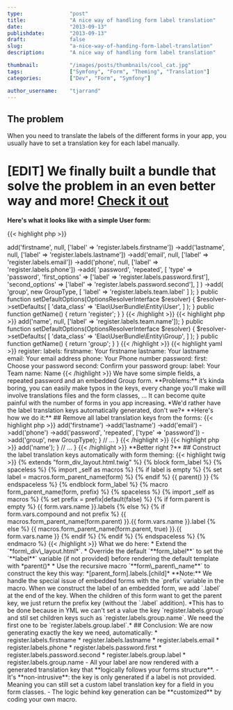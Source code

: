 ```yaml
---
type:               "post"
title:              "A nice way of handling form label translation"
date:               "2013-09-13"
publishdate:        "2013-09-13"
draft:              false
slug:               "a-nice-way-of-handing-form-label-translation"
description:        "A nice way of handling form label translation"

thumbnail:          "/images/posts/thumbnails/cool_cat.jpg"
tags:               ["Symfony", "Form", "Theming", "Translation"]
categories:         ["Dev", "Form", "Symfony"]

author_username:    "tjarrand"
---
```


## The problem

When you need to translate the labels of the different forms in your app, you usually have to set a translation key for each label manually.<!--more-->

# **[EDIT]** We finally built a bundle that solve the problem in an even better way and more! <a href="http://github.com/Elao/ElaoFormTranslationBundle" title="Check it out" target="_blank">Check it out</a>

**Here's what it looks like with a simple User form:**

{{< highlight php >}}
<?php

namespace Elao\UserBundle\Form\Type;

use Symfony\Component\Form\AbstractType;
use Symfony\Component\Form\FormBuilderInterface;
use Symfony\Component\OptionsResolver\OptionsResolverInterface;
use Elao\UserBundle\Form\Type\GroupType;

class RegisterType extends AbstractType
{
    public function buildForm(FormBuilderInterface $builder, array $options)
    {
        $builder
            ->add('firstname', null, ['label' => 'register.labels.firstname'])
            ->add('lastname', null, ['label' => 'register.labels.lastname'])
            ->add('email', null, ['label' => 'register.labels.email'])
            ->add('phone', null, ['label' => 'register.labels.phone'])
            ->add(
                'password',
                'repeated',
                [
                    'type'            => 'password',
                    'first_options'   => ['label' => 'register.labels.password.first'],
                    'second_options'  => ['label' => 'register.labels.password.second'],
                ]
            )
            ->add(
                'group',
                new GroupType,
                [
                    'label' => 'register.labels.team.label'
                ]
            );
    }

    public function setDefaultOptions(OptionsResolverInterface $resolver)
    {
        $resolver->setDefaults(
            [
                'data_class' => 'Elao\UserBundle\Entity\User',
            ]
        );
    }

    public function getName()
    {
        return 'register';
    }
}
{{< /highlight >}}

{{< highlight php >}}
<?php

namespace Elao\UserBundle\Form\Type;

use Symfony\Component\Form\AbstractType;
use Symfony\Component\Form\FormBuilderInterface;
use Symfony\Component\OptionsResolver\OptionsResolverInterface;

class GroupType extends AbstractType
{
    public function buildForm(FormBuilderInterface $builder, array $options)
    {
        $builder->add('name', null, ['label' => 'register.labels.team.name']);
    }

    public function setDefaultOptions(OptionsResolverInterface $resolver)
    {
        $resolver->setDefaults(
            [
                'data_class' => 'Elao\UserBundle\Entity\Group',
            ]
        );
    }

    public function getName()
    {
        return 'group';
    }
}
{{< /highlight >}}

{{< highlight yaml >}}
register:
    labels:
        firstname:      Your firstname
        lastname:       Your lastname
        email:          Your email address
        phone:          Your Phone number
        password:
            first:      Choose your password
            second:     Confirm your password
        group:
            label:      Your Team
            name:       Name
{{< /highlight >}}


We have some simple fields, a repeated password and an embedded Group form.

**Problems:** it’s kinda boring, you can easily make typos in the keys, every change you’ll make will involve translations files and the form classes, ... It can become quite painful with the number of forms in you app increasing.

*We'd rather have the label translation keys automatically generated, don't we?*

**Here's how we do it:**

## Remove all label translation keys from the forms:

{{< highlight php >}}

<?php

namespace Elao\UserBundle\Form\Type;

use Symfony\Component\Form\AbstractType;
use Symfony\Component\Form\FormBuilderInterface;
use Symfony\Component\OptionsResolver\OptionsResolverInterface;
use Elao\UserBundle\Form\Type\GroupType;

class RegisterType extends AbstractType
{
    public function buildForm(FormBuilderInterface $builder, array $options)
    {
        $builder
            ->add('firstname')
            ->add('lastname')
            ->add('email')
            ->add('phone')
            ->add('password', 'repeated', ['type' => 'password'])
            ->add('group', new GroupType);
    }

    // ...
}
{{< /highlight >}}

{{< highlight php >}}

<?php

namespace Elao\UserBundle\Form\Type;

use Symfony\Component\Form\AbstractType;
use Symfony\Component\Form\FormBuilderInterface;
use Symfony\Component\OptionsResolver\OptionsResolverInterface;

class GroupType extends AbstractType
{
    public function buildForm(FormBuilderInterface $builder, array $options)
    {
        $builder->add('name');
    }

    // ...
}
{{< /highlight >}}


**Better right ?**

## Construct the label translation keys automatically with form theming:

{{< highlight twig >}}

{% extends "form_div_layout.html.twig" %}

{% block form_label %}
{% spaceless %}

    {% import _self as macros %}

    {% if label is empty %}
        {% set label = macros.form_parent_name(form) %}
    {% endif %}

    {{ parent() }}

{% endspaceless %}
{% endblock form_label %}

{% macro form_parent_name(form, prefix) %}
{% spaceless %}

    {% import _self as macros %}

    {% set prefix = prefix|default(false) %}

    {% if form.parent is empty %}
        {{ form.vars.name }}.labels
    {% else %}
        {% if form.vars.compound and not prefix %}
            {{ macros.form_parent_name(form.parent) }}.{{ form.vars.name }}.label
        {% else %}
            {{ macros.form_parent_name(form.parent, true) }}.{{ form.vars.name }}
        {% endif %}
    {% endif %}

{% endspaceless %}
{% endmacro %}
{{< /highlight >}}


What we do here:

*   Extend the `*form\_div\_layout.html*`.
*   Override the default `**form_label**` to set the `**label**` variable (if not provided) before rendering the default template with *parent()*
*   Use the recursive macro `**form\_parent\_name**` to construct the key this way: *[parent_form].labels.[child]*

**Note:**
We handle the special issue of embedded forms with the `prefix` variable in the macro.
When we construct the label of an embedded form, we add `.label` at the end of the key.
When the children of this form want to get the parent key, we just return the prefix key (without the `.label` addition).
*This has to be done because in YML we can't set a value the key `register.labels.group` and stil set children keys such as `register.labels.group.name`. We need the first one to be `register.labels.group.label`.*

## Conclusion:

We are now generating exactly the key we need, automatically:

*   register.labels.firstname
*   register.labels.lastname
*   register.labels.email
*   register.labels.phone
*   register.labels.password.first
*   register.labels.password.second
*   register.labels.group.label
*   register.labels.group.name

- All your label are now rendered with a generated translation key that **logically follows your forms structure**.

- It's **non-intrusive**: the key is only generated if a label is not provided. Meaning you can still set a custom label translation key for a field in you form classes.

- The logic behind key generation can be **customized** by coding your own macro.
